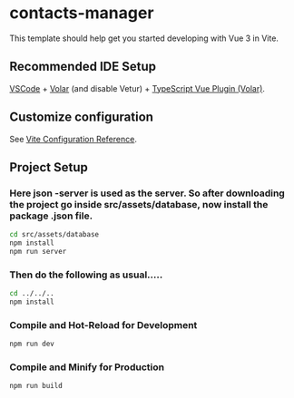# contacts-manager

This template should help get you started developing with Vue 3 in Vite.

## Recommended IDE Setup

[VSCode](https://code.visualstudio.com/) + [Volar](https://marketplace.visualstudio.com/items?itemName=Vue.volar) (and disable Vetur) + [TypeScript Vue Plugin (Volar)](https://marketplace.visualstudio.com/items?itemName=Vue.vscode-typescript-vue-plugin).

## Customize configuration

See [Vite Configuration Reference](https://vitejs.dev/config/).

## Project Setup
### Here json -server is used as the server. So after downloading the project go inside src/assets/database, now install the package .json file. 
```sh
cd src/assets/database
npm install
npm run server
```
### Then do the following as usual.....

```sh
cd ../../..
npm install
```

### Compile and Hot-Reload for Development

```sh
npm run dev
```

### Compile and Minify for Production

```sh
npm run build
```
